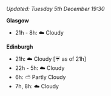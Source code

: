 *Updated: Tuesday 5th December 19:30*

**Glasgow**

* 21h - 8h: :cloud: Cloudy

**Edinburgh**

* 21h: :cloud: Cloudy [:umbrella: as of 21h]
* 22h - 5h: :cloud: Cloudy
* 6h: :partly_sunny: Partly Cloudy
* 7h, 8h: :cloud: Cloudy
